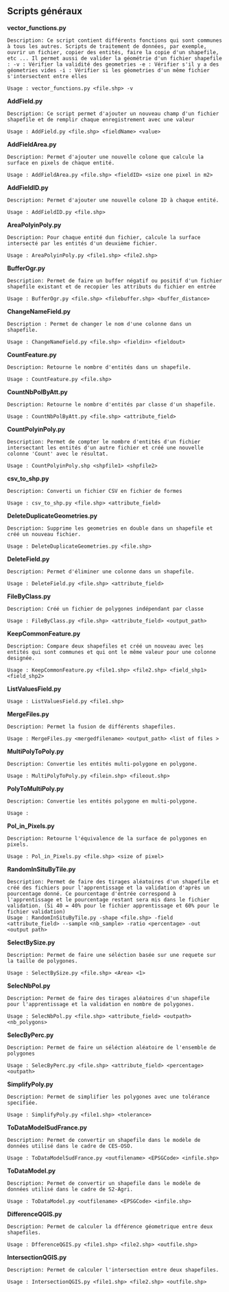 
Scripts généraux
---

__vector_functions.py__

	Description: Ce script contient différents fonctions qui sont communes à tous les autres. Scripts de traitement de données, par exemple, ouvrir un fichier, copier des entités, faire la copie d'un shapefile, etc ... Il permet aussi de valider la géométrie d'un fichier shapefile : -v : Vérifier la validité des geometries -e : Vérifier s'il y a des géometries vides -i : Vérifier si les géometries d'un même fichier s'intersectent entre elles

	Usage : vector_functions.py <file.shp> -v

__AddField.py__

	Description: Ce script permet d'ajouter un nouveau champ d'un fichier shapefile et de remplir chaque enregistrement avec une valeur

	Usage : AddField.py <file.shp> <fieldName> <value>

__AddFieldArea.py__

	Description: Permet d'ajouter une nouvelle colone que calcule la surface en pixels de chaque entité.

	Usage : AddFieldArea.py <file.shp> <fieldID> <size one pixel in m2>

__AddFieldID.py__

	Description: Permet d'ajouter une nouvelle colone ID à chaque entité.

	Usage : AddFieldID.py <file.shp>

__AreaPolyinPoly.py__

	Description: Pour chaque entité dun fichier, calcule la surface intersecté par les entités d'un deuxième fichier. 

	Usage : AreaPolyinPoly.py <file1.shp> <file2.shp>

__BufferOgr.py__

	Description: Permet de faire un buffer négatif ou positif d'un fichier shapefile existant et de recopier les attributs du fichier en entrée 

	Usage : BufferOgr.py <file.shp> <filebuffer.shp> <buffer_distance>

__ChangeNameField.py__

	Description : Permet de changer le nom d'une colonne dans un shapefile.

	Usage : ChangeNameField.py <file.shp> <fieldin> <fieldout>

__CountFeature.py__

	Description: Retourne le nombre d'entités dans un shapefile.

	Usage : CountFeature.py <file.shp>

__CountNbPolByAtt.py__

	Description: Retourne le nombre d'entités par classe d'un shapefile.

	Usage : CountNbPolByAtt.py <file.shp> <attribute_field>

__CountPolyinPoly.py__

	Description: Permet de compter le nombre d'entités d'un fichier intersectant les entités d'un autre fichier et créé une nouvelle colonne 'Count' avec le résultat.

	Usage : CountPolyinPoly.shp <shpfile1> <shpfile2>

__csv_to_shp.py__

	Description: Converti un fichier CSV en fichier de formes

	Usage : csv_to_shp.py <file.shp> <attribute_field>


__DeleteDuplicateGeometries.py__

	Description: Supprime les geometries en double dans un shapefile et créé un nouveau fichier.

	Usage : DeleteDuplicateGeometries.py <file.shp>

__DeleteField.py__

	Description: Permet d'éliminer une colonne dans un shapefile.

	Usage : DeleteField.py <file.shp> <attribute_field>

__FileByClass.py__

	Description: Créé un fichier de polygones indépendant par classe

	Usage : FileByClass.py <file.shp> <attribute_field> <output_path>

__KeepCommonFeature.py__

	Description: Compare deux shapefiles et créé un nouveau avec les entités qui sont communes et qui ont le même valeur pour une colonne designée.

	Usage : KeepCommonFeature.py <file1.shp> <file2.shp> <field_shp1> <field_shp2>

__ListValuesField.py__

	Usage : ListValuesField.py <file1.shp>

__MergeFiles.py__

	Description: Permet la fusion de différents shapefiles.

	Usage : MergeFiles.py <mergedfilename> <output_path> <list of files >
	
__MultiPolyToPoly.py__

	Description: Convertie les entités multi-polygone en polygone.

	Usage : MultiPolyToPoly.py <filein.shp> <fileout.shp>

__PolyToMultiPoly.py__

	Description: Convertie les entités polygone en multi-polygone.

	Usage : 

__Pol_in_Pixels.py__

	Description: Retourne l'équivalence de la surface de polygones en pixels.

	Usage : Pol_in_Pixels.py <file.shp> <size of pixel>

__RandomInSituByTile.py__

	Description: Permet de faire des tirages aléatoires d'un shapefile et créé des fichiers pour l'apprentissage et la validation d'après un pourcentage donné. Ce pourcentage d'éntrée correspond à l'apprentissage et le pourcentage restant sera mis dans le fichier validation. (Si 40 = 40% pour le fichier apprentissage et 60% pour le fichier validation)
	Usage : RandomInSituByTile.py -shape <file.shp> -field <attribute_field> --sample <nb_sample> -ratio <percentage> -out <output path>

__SelectBySize.py__

	Description: Permet de faire une séléction basée sur une requete sur la taille de polygones.

	Usage : SelectBySize.py <file.shp> <Area> <1>

__SelecNbPol.py__

	Description: Permet de faire des tirages aléatoires d'un shapefile pour l'apprentissage et la validation en nombre de polygones.

	Usage : SelecNbPol.py <file.shp> <attribute_field> <outpath> <nb_polygons>

__SelecByPerc.py__

	Description: Permet de faire un séléction aléatoire de l'ensemble de polygones 

	Usage : SelecByPerc.py <file.shp> <attribute_field> <percentage> <outpath>

__SimplifyPoly.py__

	Description: Permet de simplifier les polygones avec une tolérance specifiée.

	Usage : SimplifyPoly.py <file1.shp> <tolerance>


__ToDataModelSudFrance.py__

	Description: Permet de convertir un shapefile dans le modèle de données utilisé dans le cadre de CES-OSO.

	Usage : ToDataModelSudFrance.py <outfilename> <EPSGCode> <infile.shp>

__ToDataModel.py__

	Description: Permet de convertir un shapefile dans le modèle de données utilisé dans le cadre de S2-Agri.

	Usage : ToDataModel.py <outfilename> <EPSGCode> <infile.shp>

__DifferenceQGIS.py__

	Description: Permet de calculer la dfférence géometrique entre deux shapefiles.
	
	Usage : DfferenceQGIS.py <file1.shp> <file2.shp> <outfile.shp>

__IntersectionQGIS.py__

	Description: Permet de calculer l'intersection entre deux shapefiles.

	Usage : IntersectionQGIS.py <file1.shp> <file2.shp> <outfile.shp>






